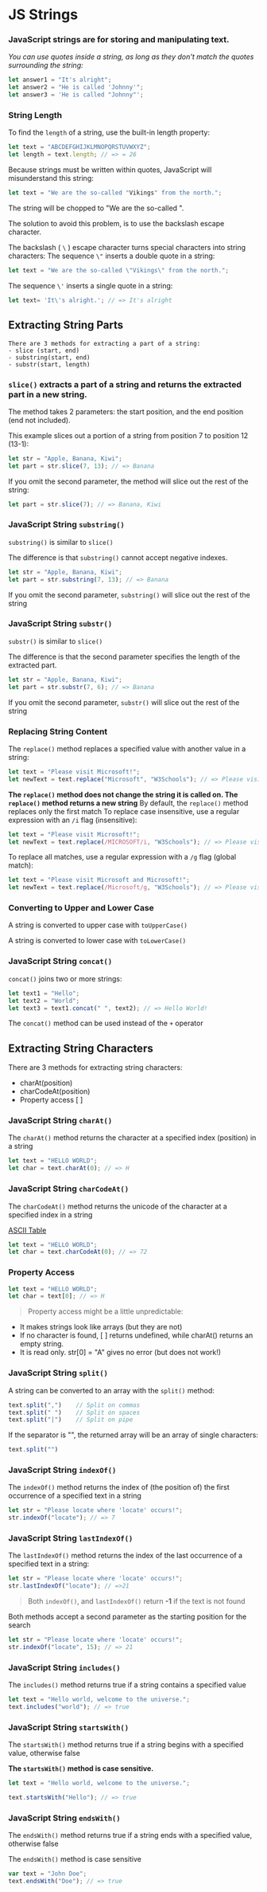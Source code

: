 # JS Strings
### **JavaScript strings are for storing and manipulating text.**
*You can use quotes inside a string, as long as they don't match the quotes surrounding the string:*
```js
let answer1 = "It's alright";
let answer2 = "He is called 'Johnny'";
let answer3 = 'He is called "Johnny"';
```
### String Length
To find the ```length``` of a string, use the built-in length property:
```js
let text = "ABCDEFGHIJKLMNOPQRSTUVWXYZ";
let length = text.length; // => = 26
```
Because strings must be written within quotes, JavaScript will misunderstand this string:
```js
let text = "We are the so-called "Vikings" from the north.";
```
The string will be chopped to "We are the so-called ".

The solution to avoid this problem, is to use the backslash escape character.

The backslash ( `\` ) escape character turns special characters into string characters:
The sequence `\"`  inserts a double quote in a string:
```js
let text = "We are the so-called \"Vikings\" from the north.";
```
The sequence `\'`  inserts a single quote in a string:
```js
let text= 'It\'s alright.'; // => It's alright
```
## Extracting String Parts
    There are 3 methods for extracting a part of a string:
    - slice (start, end)
    - substring(start, end)
    - substr(start, length)

### `slice()` extracts a part of a string and returns the extracted part in a new string.
The method takes 2 parameters: the start position, and the end position (end not included).

This example slices out a portion of a string from position 7 to position 12 (13-1):
```js
let str = "Apple, Banana, Kiwi";
let part = str.slice(7, 13); // => Banana
```
If you omit the second parameter, the method will slice out the rest of the string:
```js
let part = str.slice(7); // => Banana, Kiwi
```
### JavaScript String `substring()`
`substring()` is similar to `slice()`

The difference is that `substring()` cannot accept negative indexes.
```js
let str = "Apple, Banana, Kiwi";
let part = str.substring(7, 13); // => Banana
```
If you omit the second parameter, `substring()` will slice out the rest of the string
### JavaScript String `substr()`
`substr()` is similar to `slice()`

The difference is that the second parameter specifies the length of the extracted part.
```js
let str = "Apple, Banana, Kiwi";
let part = str.substr(7, 6); // => Banana
```
If you omit the second parameter, `substr()` will slice out the rest of the string
### Replacing String Content
The `replace()` method replaces a specified value with another value in a string:
```js
let text = "Please visit Microsoft!";
let newText = text.replace("Microsoft", "W3Schools"); // => Please visit W3Schools!
```
**The `replace()` method does not change the string it is called on. The `replace()` method returns a new string**
By default, the `replace()` method replaces only the first match
To replace case insensitive, use a regular expression with an `/i` flag (insensitive):
```js
let text = "Please visit Microsoft!";
let newText = text.replace(/MICROSOFT/i, "W3Schools"); // => Please visit W3Schools!
```
To replace all matches, use a regular expression with a `/g` flag (global match):
```js
let text = "Please visit Microsoft and Microsoft!";
let newText = text.replace(/Microsoft/g, "W3Schools"); // => Please visit W3Schools and W3Schools!
```
### Converting to Upper and Lower Case
A string is converted to upper case with `toUpperCase()`

A string is converted to lower case with `toLowerCase()`
### JavaScript String `concat()`
`concat()` joins two or more strings:
```js
let text1 = "Hello";
let text2 = "World";
let text3 = text1.concat(" ", text2); // => Hello World!
```
The `concat()` method can be used instead of the `+` operator
## Extracting String Characters
There are 3 methods for extracting string characters:
- charAt(position)
- charCodeAt(position)
- Property access [ ]
### JavaScript String `charAt()`
The `charAt()` method returns the character at a specified index (position) in a string
```js
let text = "HELLO WORLD";
let char = text.charAt(0); // => H
```
### JavaScript String `charCodeAt()`
The `charCodeAt()` method returns the unicode of the character at a specified index in a string

[ASCII Table](https://www.asciitable.com/)
```js
let text = "HELLO WORLD";
let char = text.charCodeAt(0); // => 72 
```
### Property Access
```js
let text = "HELLO WORLD";
let char = text[0]; // => H
```
> Property access might be a little unpredictable: 
- It makes strings look like arrays (but they are not)
- If no character is found, [ ] returns undefined, while charAt() returns an empty string.
- It is read only. str[0] = "A" gives no error (but does not work!)

### JavaScript String `split()`
A string can be converted to an array with the `split()` method:
```js
text.split(",")    // Split on commas
text.split(" ")    // Split on spaces
text.split("|")    // Split on pipe
```
If the separator is "", the returned array will be an array of single characters:
```js
text.split("")
```
### JavaScript String `indexOf()`
The `indexOf()` method returns the index of (the position of) the first occurrence of a specified text in a string
```js
let str = "Please locate where 'locate' occurs!";
str.indexOf("locate"); // => 7
```
### JavaScript String `lastIndexOf()`
The `lastIndexOf()` method returns the index of the last occurrence of a specified text in a string:
```js
let str = "Please locate where 'locate' occurs!";
str.lastIndexOf("locate"); // =>21
```
> Both `indexOf()`, and `lastIndexOf()` return **-1** if the text is not found

Both methods accept a second parameter as the starting position for the search
```js
let str = "Please locate where 'locate' occurs!";
str.indexOf("locate", 15); // => 21
```
### JavaScript String `includes()`
The `includes()` method returns true if a string contains a specified value
```js
let text = "Hello world, welcome to the universe.";
text.includes("world"); // => true
```
### JavaScript String `startsWith()`
The `startsWith()` method returns true if a string begins with a specified value, otherwise false

**The `startsWith()` method is case sensitive.**
```js
let text = "Hello world, welcome to the universe.";

text.startsWith("Hello"); // => true
```
### JavaScript String `endsWith()`
The `endsWith()` method returns true if a string ends with a specified value, otherwise false

The `endsWith()` method is case sensitive


```js
var text = "John Doe";
text.endsWith("Doe"); // => true
```



